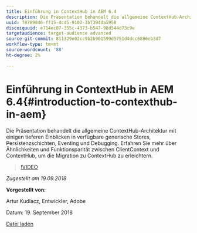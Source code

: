 ```yaml
---
title: Einführung in ContextHub in AEM 6.4
description: Die Präsentation behandelt die allgemeine ContextHub-Architektur mit einigen tieferen Einblicken in verfügbare generische Stores, Persistenzschichten, Eventing und Debugging. Erfahren Sie mehr über Ähnlichkeiten und Funktionsparität zwischen ClientContext und ContextHub, um die Migration zu ContextHub zu erleichtern.
uuid: f8789846-ff15-4cd5-9102-3b7394da5958
discoiquuid: e714ec87-355c-4373-b547-98d544d73c9e
targetaudience: target-audience advanced
source-git-commit: 811329e02cc9b2b961599d5751d4dcc6886eb3d7
workflow-type: tm+mt
source-wordcount: '88'
ht-degree: 2%

---
```



# Einführung in ContextHub in AEM 6.4{#introduction-to-contexthub-in-aem}

Die Präsentation behandelt die allgemeine ContextHub-Architektur mit einigen tieferen Einblicken in verfügbare generische Stores, Persistenzschichten, Eventing und Debugging. Erfahren Sie mehr über Ähnlichkeiten und Funktionsparität zwischen ClientContext und ContextHub, um die Migration zu ContextHub zu erleichtern.

>[!VIDEO](https://video.tv.adobe.com/v/23839/?quality=9)

*Zugestellt am 19.09.2018*

**Vorgestellt von:**

Artur Kudlacz, Entwickler, Adobe

Datum: 19. September 2018

[Datei laden](assets/gems-session-introduction-to-contexthub-in-aem-64.pdf)

<!--
[Get back to the Overview](https://helpx.adobe.com/experience-manager/kt/eseminars/gems/aem-index.html)
-->
